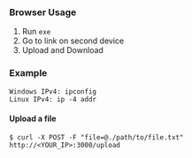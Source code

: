 ### Browser Usage
1. Run `exe`
2. Go to link on second device
3. Upload and Download 

### Example
```pwsh
Windows IPv4: ipconfig 
Linux IPv4: ip -4 addr 
```
#### Upload a file
```pwsh
$ curl -X POST -F "file=@./path/to/file.txt" http://<YOUR_IP>:3000/upload
```
